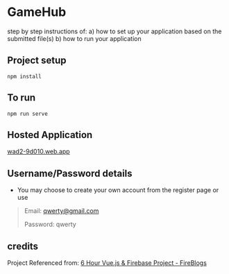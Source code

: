 # GameHub

step by step instructions of:
a) how to set up your application based on the submitted file(s)
b) how to run your application

## Project setup
```
npm install
```
## To run
```
npm run serve
```

## Hosted Application

[wad2-9d010.web.app](wad2-9d010.web.app)
 
 ## Username/Password details
 - You may choose to create your own account from the register page or use 
 
>Email: qwerty@gmail.com
>
>Password: qwerty

## credits
Project Referenced from: [6 Hour Vue.js & Firebase Project - FireBlogs](https://youtu.be/ISv22NNL-aE)

